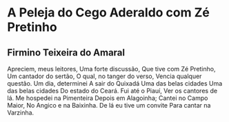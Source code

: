 # A Peleja do Cego Aderaldo com Zé Pretinho
## Firmino Teixeira do Amaral

Apreciem, meus leitores,
Uma forte discussão,
Que tive com Zé Pretinho,
Um cantador do sertão,
O qual, no tanger do verso,
Vencia qualquer questão.
Um dia, determinei
A sair do Quixadá
Uma das belas cidades
Uma das belas cidades
Do estado do Ceará.
Fui até o Piauí,
Ver os cantores de lá.
Me hospedei na Pimenteira
Depois em Alagoinha;
Cantei no Campo Maior,
No Angico e na Baixinha.
De lá eu tive um convite
Para cantar na Varzinha.

















  